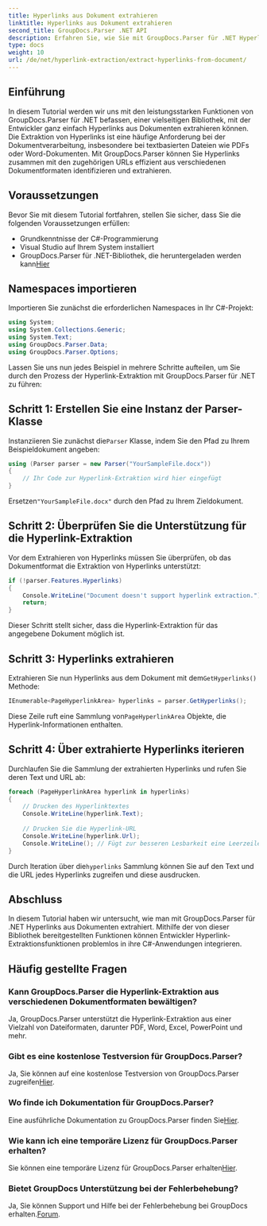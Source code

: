 ```yaml
---
title: Hyperlinks aus Dokument extrahieren
linktitle: Hyperlinks aus Dokument extrahieren
second_title: GroupDocs.Parser .NET API
description: Erfahren Sie, wie Sie mit GroupDocs.Parser für .NET Hyperlinks aus Dokumenten extrahieren. Verbessern Sie Ihre C#-Anwendungen mit dieser unkomplizierten Anleitung.
type: docs
weight: 10
url: /de/net/hyperlink-extraction/extract-hyperlinks-from-document/
---
```

## Einführung
In diesem Tutorial werden wir uns mit den leistungsstarken Funktionen von GroupDocs.Parser für .NET befassen, einer vielseitigen Bibliothek, mit der Entwickler ganz einfach Hyperlinks aus Dokumenten extrahieren können. Die Extraktion von Hyperlinks ist eine häufige Anforderung bei der Dokumentverarbeitung, insbesondere bei textbasierten Dateien wie PDFs oder Word-Dokumenten. Mit GroupDocs.Parser können Sie Hyperlinks zusammen mit den zugehörigen URLs effizient aus verschiedenen Dokumentformaten identifizieren und extrahieren.
## Voraussetzungen
Bevor Sie mit diesem Tutorial fortfahren, stellen Sie sicher, dass Sie die folgenden Voraussetzungen erfüllen:
- Grundkenntnisse der C#-Programmierung
- Visual Studio auf Ihrem System installiert
-  GroupDocs.Parser für .NET-Bibliothek, die heruntergeladen werden kann[Hier](https://releases.groupdocs.com/parser/net/)
## Namespaces importieren
Importieren Sie zunächst die erforderlichen Namespaces in Ihr C#-Projekt:
```csharp
using System;
using System.Collections.Generic;
using System.Text;
using GroupDocs.Parser.Data;
using GroupDocs.Parser.Options;
```

Lassen Sie uns nun jedes Beispiel in mehrere Schritte aufteilen, um Sie durch den Prozess der Hyperlink-Extraktion mit GroupDocs.Parser für .NET zu führen:
## Schritt 1: Erstellen Sie eine Instanz der Parser-Klasse
 Instanziieren Sie zunächst die`Parser` Klasse, indem Sie den Pfad zu Ihrem Beispieldokument angeben:
```csharp
using (Parser parser = new Parser("YourSampleFile.docx"))
{
    // Ihr Code zur Hyperlink-Extraktion wird hier eingefügt
}
```
 Ersetzen`"YourSampleFile.docx"` durch den Pfad zu Ihrem Zieldokument.
## Schritt 2: Überprüfen Sie die Unterstützung für die Hyperlink-Extraktion
Vor dem Extrahieren von Hyperlinks müssen Sie überprüfen, ob das Dokumentformat die Extraktion von Hyperlinks unterstützt:
```csharp
if (!parser.Features.Hyperlinks)
{
    Console.WriteLine("Document doesn't support hyperlink extraction.");
    return;
}
```
Dieser Schritt stellt sicher, dass die Hyperlink-Extraktion für das angegebene Dokument möglich ist.
## Schritt 3: Hyperlinks extrahieren
 Extrahieren Sie nun Hyperlinks aus dem Dokument mit dem`GetHyperlinks()` Methode:
```csharp
IEnumerable<PageHyperlinkArea> hyperlinks = parser.GetHyperlinks();
```
 Diese Zeile ruft eine Sammlung von`PageHyperlinkArea` Objekte, die Hyperlink-Informationen enthalten.
## Schritt 4: Über extrahierte Hyperlinks iterieren
Durchlaufen Sie die Sammlung der extrahierten Hyperlinks und rufen Sie deren Text und URL ab:
```csharp
foreach (PageHyperlinkArea hyperlink in hyperlinks)
{
    // Drucken des Hyperlinktextes
    Console.WriteLine(hyperlink.Text);
    
    // Drucken Sie die Hyperlink-URL
    Console.WriteLine(hyperlink.Url);
    Console.WriteLine(); // Fügt zur besseren Lesbarkeit eine Leerzeile hinzu
}
```
Durch Iteration über die`hyperlinks` Sammlung können Sie auf den Text und die URL jedes Hyperlinks zugreifen und diese ausdrucken.
## Abschluss
In diesem Tutorial haben wir untersucht, wie man mit GroupDocs.Parser für .NET Hyperlinks aus Dokumenten extrahiert. Mithilfe der von dieser Bibliothek bereitgestellten Funktionen können Entwickler Hyperlink-Extraktionsfunktionen problemlos in ihre C#-Anwendungen integrieren.

## Häufig gestellte Fragen
### Kann GroupDocs.Parser die Hyperlink-Extraktion aus verschiedenen Dokumentformaten bewältigen?
Ja, GroupDocs.Parser unterstützt die Hyperlink-Extraktion aus einer Vielzahl von Dateiformaten, darunter PDF, Word, Excel, PowerPoint und mehr.
### Gibt es eine kostenlose Testversion für GroupDocs.Parser?
 Ja, Sie können auf eine kostenlose Testversion von GroupDocs.Parser zugreifen[Hier](https://releases.groupdocs.com/).
### Wo finde ich Dokumentation für GroupDocs.Parser?
 Eine ausführliche Dokumentation zu GroupDocs.Parser finden Sie[Hier](https://reference.groupdocs.com/parser/net/).
### Wie kann ich eine temporäre Lizenz für GroupDocs.Parser erhalten?
 Sie können eine temporäre Lizenz für GroupDocs.Parser erhalten[Hier](https://purchase.groupdocs.com/temporary-license/).
### Bietet GroupDocs Unterstützung bei der Fehlerbehebung?
 Ja, Sie können Support und Hilfe bei der Fehlerbehebung bei GroupDocs erhalten.[Forum](https://forum.groupdocs.com/c/parser/17).